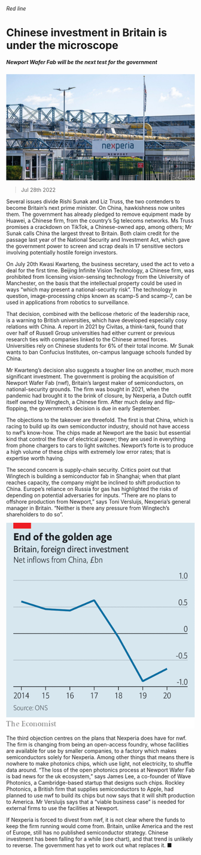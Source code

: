 ###### Red line

# Chinese investment in Britain is under the microscope 

##### Newport Wafer Fab will be the next test for the government 

![image](images/20220730_BRP503.jpg) 

> Jul 28th 2022 

Several issues divide Rishi Sunak and Liz Truss, the two contenders to become Britain’s next prime minister. On China, hawkishness now unites them. The government has already pledged to remove equipment made by Huawei, a Chinese firm, from the country’s 5g telecoms networks. Ms Truss promises a crackdown on TikTok, a Chinese-owned app, among others; Mr Sunak calls China the largest threat to Britain. Both claim credit for the passage last year of the National Security and Investment Act, which gave the government power to screen and scrap deals in 17 sensitive sectors involving potentially hostile foreign investors. 

On July 20th Kwasi Kwarteng, the business secretary, used the act to veto a deal for the first time. Beijing Infinite Vision Technology, a Chinese firm, was prohibited from licensing vision-sensing technology from the University of Manchester, on the basis that the intellectual property could be used in ways “which may present a national-security risk”. The technology in question, image-processing chips known as scamp-5 and scamp-7, can be used in applications from robotics to surveillance. 

That decision, combined with the bellicose rhetoric of the leadership race, is a warning to British universities, which have developed especially cosy relations with China. A report in 2021 by Civitas, a think-tank, found that over half of Russell Group universities had either current or previous research ties with companies linked to the Chinese armed forces. Universities rely on Chinese students for 6% of their total income. Mr Sunak wants to ban Confucius Institutes, on-campus language schools funded by China. 

Mr Kwarteng’s decision also suggests a tougher line on another, much more significant investment. The government is probing the acquisition of Newport Wafer Fab (nwf), Britain’s largest maker of semiconductors, on national-security grounds. The firm was bought in 2021, when the pandemic had brought it to the brink of closure, by Nexperia, a Dutch outfit itself owned by Wingtech, a Chinese firm. After much delay and flip-flopping, the government’s decision is due in early September.

The objections to the takeover are threefold. The first is that China, which is racing to build up its own semiconductor industry, should not have access to nwf’s know-how. The chips made at Newport are the basic but essential kind that control the flow of electrical power; they are used in everything from phone chargers to cars to light switches. Newport’s forte is to produce a high volume of these chips with extremely low error rates; that is expertise worth having. 

The second concern is supply-chain security. Critics point out that Wingtech is building a semiconductor fab in Shanghai; when that plant reaches capacity, the company might be inclined to shift production to China. Europe’s reliance on Russia for gas has highlighted the risks of depending on potential adversaries for inputs. “There are no plans to offshore production from Newport,” says Toni Versluijs, Nexperia’s general manager in Britain. “Neither is there any pressure from Wingtech’s shareholders to do so”.

![image](images/20220730_BRC321.png) 


The third objection centres on the plans that Nexperia does have for nwf. The firm is changing from being an open-access foundry, whose facilities are available for use by smaller companies, to a factory which makes semiconductors solely for Nexperia. Among other things that means there is nowhere to make photonics chips, which use light, not electricity, to shuffle data around. “The loss of the open photonics process at Newport Wafer Fab is bad news for the uk ecosystem,” says James Lee, a co-founder of Wave Photonics, a Cambridge-based startup that designs such chips. Rockley Photonics, a British firm that supplies semiconductors to Apple, had planned to use nwf to build its chips but now says that it will shift production to America. Mr Versluijs says that a “viable business case” is needed for external firms to use the facilities at Newport.

If Nexperia is forced to divest from nwf, it is not clear where the funds to keep the firm running would come from. Britain, unlike America and the rest of Europe, still has no published semiconductor strategy. Chinese investment has been falling for a while (see chart), and that trend is unlikely to reverse. The government has yet to work out what replaces it. ■

